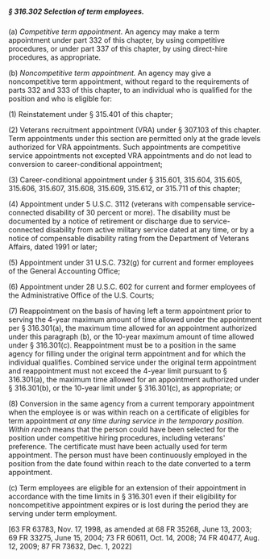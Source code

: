 ##### § 316.302 Selection of term employees. #####

(a) *Competitive term appointment.* An agency may make a term appointment under part 332 of this chapter, by using competitive procedures, or under part 337 of this chapter, by using direct-hire procedures, as appropriate.

(b) *Noncompetitive term appointment.* An agency may give a noncompetitive term appointment, without regard to the requirements of parts 332 and 333 of this chapter, to an individual who is qualified for the position and who is eligible for:

(1) Reinstatement under § 315.401 of this chapter;

(2) Veterans recruitment appointment (VRA) under § 307.103 of this chapter. Term appointments under this section are permitted only at the grade levels authorized for VRA appointments. Such appointments are competitive service appointments not excepted VRA appointments and do not lead to conversion to career-conditional appointment;

(3) Career-conditional appointment under § 315.601, 315.604, 315.605, 315.606, 315.607, 315.608, 315.609, 315.612, or 315.711 of this chapter;

(4) Appointment under 5 U.S.C. 3112 (veterans with compensable service-connected disability of 30 percent or more). The disability must be documented by a notice of retirement or discharge due to service-connected disability from active military service dated at any time, or by a notice of compensable disability rating from the Department of Veterans Affairs, dated 1991 or later;

(5) Appointment under 31 U.S.C. 732(g) for current and former employees of the General Accounting Office;

(6) Appointment under 28 U.S.C. 602 for current and former employees of the Administrative Office of the U.S. Courts;

(7) Reappointment on the basis of having left a term appointment prior to serving the 4-year maximum amount of time allowed under the appointment per § 316.301(a), the maximum time allowed for an appointment authorized under this paragraph (b), or the 10-year maximum amount of time allowed under § 316.301(c). Reappointment must be to a position in the same agency for filling under the original term appointment and for which the individual qualifies. Combined service under the original term appointment and reappointment must not exceed the 4-year limit pursuant to § 316.301(a), the maximum time allowed for an appointment authorized under § 316.301(b), or the 10-year limit under § 316.301(c), as appropriate; or

(8) Conversion in the same agency from a current temporary appointment when the employee is or was within reach on a certificate of eligibles for term appointment *at any time during service in the temporary position. Within reach* means that the person could have been selected for the position under competitive hiring procedures, including veterans' preference. The certificate must have been actually used for term appointment. The person must have been continuously employed in the position from the date found within reach to the date converted to a term appointment.

(c) Term employees are eligible for an extension of their appointment in accordance with the time limits in § 316.301 even if their eligibility for noncompetitive appointment expires or is lost during the period they are serving under term employment.

[63 FR 63783, Nov. 17, 1998, as amended at 68 FR 35268, June 13, 2003; 69 FR 33275, June 15, 2004; 73 FR 60611, Oct. 14, 2008; 74 FR 40477, Aug. 12, 2009; 87 FR 73632, Dec. 1, 2022]